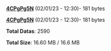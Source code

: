 [**4CPgPg5N**](/data/4CPgPg5N.txt) (02/01/23 - 12:30)- 181 bytes

[**4CPgPg5N**](/data/4CPgPg5N.txt) (02/01/23 - 12:30)- 181 bytes

**Total Datas**: 2590

**Total Size**: 16.60 MB / 16.6 MB